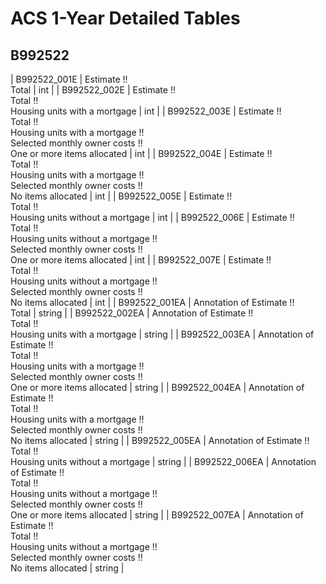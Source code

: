 # ACS 1-Year Detailed Tables

## B992522

| B992522_001E | Estimate !!<br>Total | int |
| B992522_002E | Estimate !!<br>Total !!<br>Housing units with a mortgage | int |
| B992522_003E | Estimate !!<br>Total !!<br>Housing units with a mortgage !!<br>Selected monthly owner costs !!<br>One or more items allocated | int |
| B992522_004E | Estimate !!<br>Total !!<br>Housing units with a mortgage !!<br>Selected monthly owner costs !!<br>No items allocated | int |
| B992522_005E | Estimate !!<br>Total !!<br>Housing units without a mortgage | int |
| B992522_006E | Estimate !!<br>Total !!<br>Housing units without a mortgage !!<br>Selected monthly owner costs !!<br>One or more items allocated | int |
| B992522_007E | Estimate !!<br>Total !!<br>Housing units without a mortgage !!<br>Selected monthly owner costs !!<br>No items allocated | int |
| B992522_001EA | Annotation of Estimate !!<br>Total | string |
| B992522_002EA | Annotation of Estimate !!<br>Total !!<br>Housing units with a mortgage | string |
| B992522_003EA | Annotation of Estimate !!<br>Total !!<br>Housing units with a mortgage !!<br>Selected monthly owner costs !!<br>One or more items allocated | string |
| B992522_004EA | Annotation of Estimate !!<br>Total !!<br>Housing units with a mortgage !!<br>Selected monthly owner costs !!<br>No items allocated | string |
| B992522_005EA | Annotation of Estimate !!<br>Total !!<br>Housing units without a mortgage | string |
| B992522_006EA | Annotation of Estimate !!<br>Total !!<br>Housing units without a mortgage !!<br>Selected monthly owner costs !!<br>One or more items allocated | string |
| B992522_007EA | Annotation of Estimate !!<br>Total !!<br>Housing units without a mortgage !!<br>Selected monthly owner costs !!<br>No items allocated | string |

